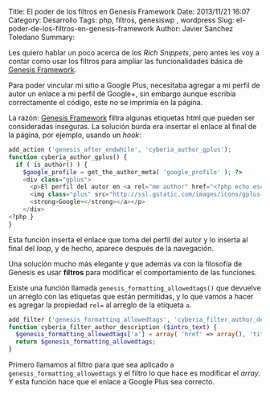 Title: El poder de los filtros en Genesis Framework
Date: 2013/11/21 16:07
Category: Desarrollo 
Tags: php, filtros, genesiswp , wordpress
Slug: el-poder-de-los-filtros-en-genesis-framework
Author: Javier Sanchez Toledano
Summary: 

Les quiero hablar un poco acerca de los *Rich Snippets*, pero antes les voy a contar como usar los filtros para ampliar las funcionalidades básica de [Genesis Framework](http://ito.mx/genesis).

Para poder vincular mi sitio a Google Plus, necesitaba agregar a mi perfil de autor un enlace a mi perfil de Google+, sin embargo aunque escribía correctamente el código, este no se imprimía en la página.

La razón: [Genesis Framework](http://ito.mx/genesis) filtra algunas etiquetas html que pueden ser consideradas inseguras. La solución burda era insertar el enlace al final de la página, por ejemplo, usando un *hook*:

```php
add_action ('genesis_after_endwhile', 'cyberia_author_gplus');
function cyberia_author_gplus() { 
  if ( is_author() ) {
    $google_profile = get_the_author_meta( 'google_profile' ); ?>
    <div class="gplus">
      <p>El perfil del autor en <a rel="me author" href="<?php echo esc_url( $google_profile ); ?>/about?rel=author">
      <img class="plus" src="http://ssl.gstatic.com/images/icons/gplus-16.png" width="16" height="16" border="0" align="">
      <strong>Google+</strong></a></p>
    </div>
<?php }
}
```

Esta función inserta el enlace que toma del perfil del autor y lo inserta al final del *loop*, y de hecho, aparece después de la navegación.

Una solución mucho más elegante y que además va con la filosofía de Genesis es usar **filtros** para modificar el comportamiento de las funciones.

Existe una función llamada `genesis_formatting_allowedtags()` que devuelve un arreglo con las etiquetas que están permitidas, y lo que vamos a hacer es agregar la propiedad `rel=` al arreglo de la etiqueta `a`.

```php
add_filter ('genesis_formatting_allowedtags', 'cyberia_filter_author_description', 5, 1);
function cyberia_filter_author_description ($intro_text) {
  $genesis_formatting_allowedtags['a'] = array( 'href' => array(), 'title' => array(), 'rel'=> array(), );
  return $genesis_formatting_allowedtags;
}   
``` 

Primero llamamos al filtro para que sea aplicado a `genesis_formatting_allowedtags` y el filtro lo que hace es modificar el *array*. Y esta función hace que el enlace a Google Plus sea correcto.
